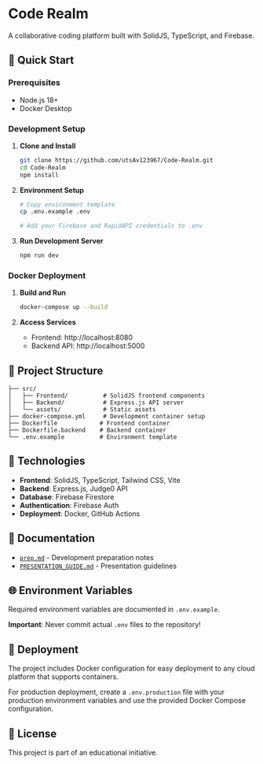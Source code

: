 # Code Realm

A collaborative coding platform built with SolidJS, TypeScript, and Firebase.

## 🚀 Quick Start

### Prerequisites
- Node.js 18+
- Docker Desktop

### Development Setup

1. **Clone and Install**
   ```bash
   git clone https://github.com/utsAv123967/Code-Realm.git
   cd Code-Realm
   npm install
   ```

2. **Environment Setup**
   ```bash
   # Copy environment template
   cp .env.example .env
   
   # Add your Firebase and RapidAPI credentials to .env
   ```

3. **Run Development Server**
   ```bash
   npm run dev
   ```

### Docker Deployment

1. **Build and Run**
   ```bash
   docker-compose up --build
   ```

2. **Access Services**
   - Frontend: http://localhost:8080
   - Backend API: http://localhost:5000

## 📁 Project Structure

```
├── src/
│   ├── Frontend/          # SolidJS frontend components
│   ├── Backend/           # Express.js API server
│   └── assets/            # Static assets
├── docker-compose.yml     # Development container setup
├── Dockerfile            # Frontend container
├── Dockerfile.backend    # Backend container
└── .env.example          # Environment template
```

## 🔧 Technologies

- **Frontend**: SolidJS, TypeScript, Tailwind CSS, Vite
- **Backend**: Express.js, Judge0 API
- **Database**: Firebase Firestore
- **Authentication**: Firebase Auth
- **Deployment**: Docker, GitHub Actions

## 📖 Documentation

- [`prep.md`](./prep.md) - Development preparation notes
- [`PRESENTATION_GUIDE.md`](./PRESENTATION_GUIDE.md) - Presentation guidelines

## 🌐 Environment Variables

Required environment variables are documented in `.env.example`. 

**Important**: Never commit actual `.env` files to the repository!

## 🚢 Deployment

The project includes Docker configuration for easy deployment to any cloud platform that supports containers.

For production deployment, create a `.env.production` file with your production environment variables and use the provided Docker Compose configuration.

## 📝 License

This project is part of an educational initiative.
